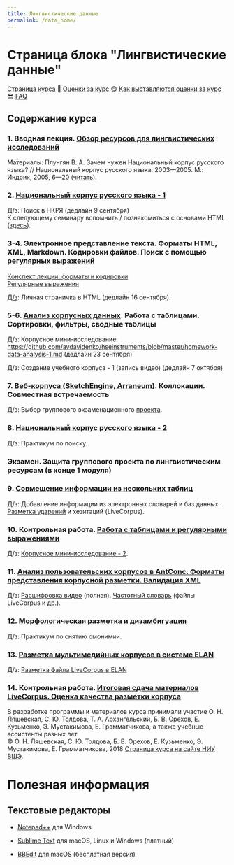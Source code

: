 ```yaml
---
title: Лингвистические данные
permalink: /data_home/
---
```



# Страница блока "Лингвистические данные"

<a href="https://pykili.github.io/data_home/">Страница курса</a> &#129303; <a href="https://docs.google.com/spreadsheets/d/1iWU1g6ITpjFMm3mgNr0qcKSUe5WgAkC19wWDpk8mxdk/edit?usp=sharing">Оценки за курс</a> &#128523; <a href="https://pykili.github.io/home/">Как выставляются оценки за курс</a> &#128526; <a href="https://github.com/olesar/hseinstruments/blob/master/Info/FAQ.md">FAQ</a>

## Содержание курса
### 1. Вводная лекция. <a href="https://github.com/olesar/hseinstruments/raw/master/Data/1_%D0%9B%D0%B5%D0%BA%D1%86%D0%B8%D1%8F_%D0%9B%D0%B8%D0%BD%D0%B3%D0%B2%D0%B8%D1%81%D1%82%D0%B8%D1%87%D0%B5%D1%81%D0%BA%D0%B8%D0%B5%20%D1%8D%D0%BB%D0%B5%D0%BA%D1%82%D1%80%D0%BE%D0%BD%D0%BD%D1%8B%D0%B5%20%D1%80%D0%B5%D1%81%D1%83%D1%80%D1%81%D1%8B.pdf">Обзор ресурсов для лингвистических исследований</a>    
Материалы: Плунгян В. А. Зачем нужен Национальный корпус русского языка? // Национальный корпус русского языка: 2003—2005. М.: Индрик, 2005, 6—20 (<a href="http://ruscorpora.ru/sbornik2005/02plu.pdf">читать</a>).  

### 2. <a href="https://github.com/olesar/hseinstruments/blob/master/practicum-rnc-1.md">Национальный корпус русского языка - 1</a>
Д/з: Поиск в НКРЯ (дедлайн 9 сентября)  
К следующему семинару вспомнить / познакомиться с основами HTML (<a href="https://developer.mozilla.org/ru/docs/Web/Guide/HTML/Introduction">здесь</a>). 

### 3-4. Электронное представление текста. Форматы HTML, XML, Markdown. Кодировки файлов. Поиск с помощью регулярных выражений     
<a href="https://github.com/olesar/hseinstruments/blob/master/lecture-text-formats.md">Конспект лекции: форматы и кодировки</a>   
<a href="https://github.com/olesar/hseinstruments/blob/master/practicum-regex1.md">Регулярные выражения</a>   

<a href="https://github.com/olesar/hseinstruments/blob/master/homework_html.md">Д/з</a>: Личная страничка в HTML (дедлайн 16 сентября). 

### 5-6. <a href="https://github.com/olesar/hseinstruments/blob/master/practicum-spreadsheets-1.md">Анализ корпусных данных</a>. Работа с таблицами. Сортировки, фильтры, сводные таблицы  
Д/з: Корпусное мини-исследование: https://github.com/avdavidenko/hseinstruments/blob/master/homework-data-analysis-1.md (дедлайн 23 сентября)   

Д/з: Создание учебного корпуса - 1 (запись видео) (дедлайн 7 октября)  

### 7. <a href="https://github.com/olesar/hseinstruments/blob/master/practicum-web-corpora.md">Веб-корпуса (SketchEngine, Arraneum)</a>. Коллокации. Совместная встречаемость  
Д/з: Выбор группового экзаменационного <a href="https://github.com/olesar/hseinstruments/blob/master/Projects.md">проекта</a>.

### 8. <a href="/https://github.com/olesar/hseinstruments/blob/master/Day08-RNC-2.md">Национальный корпус русского языка - 2</a>
Д/з: Практикум по поиску.

### Экзамен. Защита группового проекта по лингвистическим ресурсам (в конце 1 модуля)

### 9. <a href="/https://github.com/olesar/hseinstruments/blob/master/Day09-Spreadsheets-2.md">Совмещение информации из нескольких таблиц</a>
Д/з: Добавление информации из электронных словарей и баз данных. [Разметка ударений](https://github.com/olesar/hseinstruments/blob/master/Day09-hw-acc.md) и хезитаций (LiveCorpus).

### 10. Контрольная работа. <a href="https://github.com/olesar/hseinstruments/blob/master/Day10_RegExp.md">Работа с таблицами и регулярными выражениями</a>  
Д/з: <a href="https://github.com/olesar/hseinstruments/blob/master/Day10-Spreadsheets-3.md">Корпусное мини-исследование - 2</a>.

### 11. <a href="/https://github.com/olesar/hseinstruments/blob/master/Day07-AntConc.md">Анализ пользовательских корпусов в AntConc. Форматы представления корпусной разметки. Валидация XML</a>  
Д/з: [Расшифровка видео](https://github.com/olesar/hseinstruments/blob/master/Day03-hw-Transcript.md) (полная).  <a href="https://github.com/olesar/hseinstruments/blob/master/Day07-AntConc-hw.md">Частотный словарь</a> (файлы LiveCorpus и др.).

### 12. <a href="/https://github.com/olesar/hseinstruments/blob/master/Day08-Disambiguation.md">Морфологическая разметка и дизамбигуация</a>  
Д/з: Практикум по снятию омонимии.

### 13. <a href="/https://github.com/olesar/hseinstruments/blob/master/Day11-ELAN.md">Разметка мультимедийных корпусов в системе ELAN</a>  
Д/з: <a href="/https://github.com/olesar/hseinstruments/blob/master/Day11-ELAN-hw.md">Разметка файла LiveCorpus в ELAN</a>

### 14. Контрольная работа. <a href="/https://github.com/olesar/hseinstruments/blob/master/Day12-LiveCorpus-data.md">Итоговая сдача материалов LiveCorpus. Оценка качества разметки корпуса</a>  


В разработке программы и материалов курса принимали участие О. Н. Ляшевская, С. Ю. Толдова, Т. А. Архангельский, Б. В. Орехов, Е. Кузьменко, Э. Мустакимова, Е. Грамматчикова, а также учебные ассистенты разных лет.  
© О. Н. Ляшевская, С. Ю. Толдова, Б. В. Орехов, Е. Кузьменко, Э. Мустакимова, Е. Грамматчикова, 2018 
<a href="https://www.hse.ru/edu/courses/224788525">Страница курса на сайте НИУ ВШЭ</a>. 


# Полезная информация

## Текстовые редакторы

- [Notepad++](https://notepad-plus-plus.org/download/v7.5.8.html) для Windows

- [Sublime Text](https://www.sublimetext.com/3) для macOS, Linux и Windows (платный)

- [BBEdit](https://www.barebones.com/products/bbedit/download.html) для macOS (бесплатная версия)

